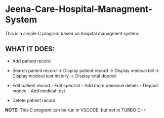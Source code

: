 # Jeena-Care-Hospital-Managment-System
This is a simple C program based on hospital managment system.
## WHAT IT DOES:
  - Add patient record
  
  - Search patient record
         -> Display patient record
         -> Display medical bill
         -> Display medical test history
         -> Display total deposit 
        
  - Edit patient record
         - Edit specilist
         - Add more deisease details
         - Deposit money
         - Add medical test

  - Delete patient record 

**NOTE:** This C program can be run in VSCODE, but not in TURBO C++.
